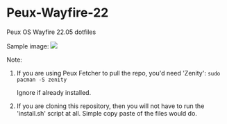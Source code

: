 # Peux-Wayfire-22
Peux OS Wayfire 22.05 dotfiles

Sample image:
![](https://github.com/peux-os-sic/Peux-wayfire-22/blob/22.05/way3.png)

Note: 
1. If you are using Peux Fetcher to pull the repo, you'd need 'Zenity': `sudo pacman -S zenity`

    Ignore if already installed.
2. If you are cloning this repository, then you will not have to run the 'install.sh' script at all. Simple copy paste of the files would do.
